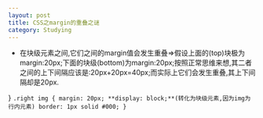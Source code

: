 ```yaml
---
layout: post
title: CSS之margin的重叠之谜
category: Studying
---
```


+ 在块级元素之间,它们之间的margin值会发生重叠=>假设上面的(top)块极为margin:20px;下面的块级(bottom)为margin:20px;按照正常思维来想,其二者之间的上下间隔应该是:20px+20px=40px;而实际上它们会发生重叠,其上下间隔却是20px.

}
`.right img
{
	margin: 20px;
	**display: block;**(转化为块级元素,因为img为行内元素)
	border: 1px solid #000;
}`
